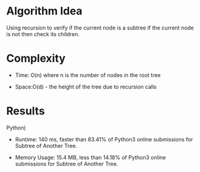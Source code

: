 # Algorithm Idea

Using recursion to verify if the current node is a subtree if the current node is not then check its children.

# Complexity

- Time: O(n) where n is the number of nodes in the root tree

- Space:O(d) - the height of the tree due to recursion calls

# Results

Python)

- Runtime: 140 ms, faster than 83.41% of Python3 online submissions for Subtree of Another Tree.

- Memory Usage: 15.4 MB, less than 14.18% of Python3 online submissions for Subtree of Another Tree.
